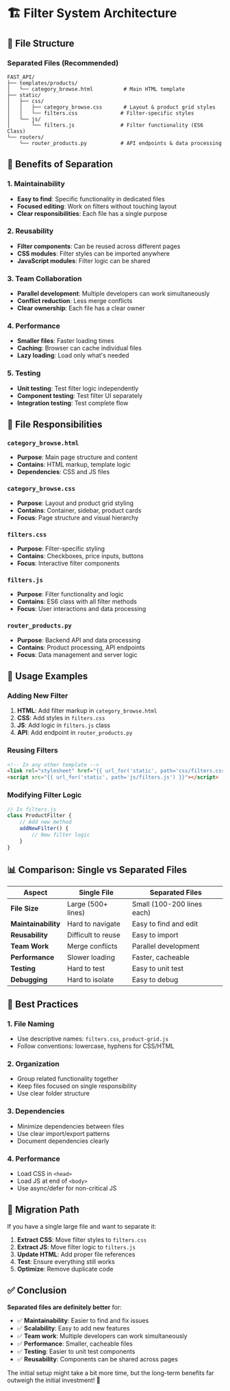 # 🏗️ Filter System Architecture

## 📁 **File Structure**

### **Separated Files (Recommended)**

```
FAST_API/
├── templates/products/
│   └── category_browse.html          # Main HTML template
├── static/
│   ├── css/
│   │   ├── category_browse.css       # Layout & product grid styles
│   │   └── filters.css              # Filter-specific styles
│   └── js/
│       └── filters.js               # Filter functionality (ES6 Class)
└── routers/
    └── router_products.py           # API endpoints & data processing
```

## 🎯 **Benefits of Separation**

### **1. Maintainability**
- **Easy to find**: Specific functionality in dedicated files
- **Focused editing**: Work on filters without touching layout
- **Clear responsibilities**: Each file has a single purpose

### **2. Reusability**
- **Filter components**: Can be reused across different pages
- **CSS modules**: Filter styles can be imported anywhere
- **JavaScript modules**: Filter logic can be shared

### **3. Team Collaboration**
- **Parallel development**: Multiple developers can work simultaneously
- **Conflict reduction**: Less merge conflicts
- **Clear ownership**: Each file has a clear owner

### **4. Performance**
- **Smaller files**: Faster loading times
- **Caching**: Browser can cache individual files
- **Lazy loading**: Load only what's needed

### **5. Testing**
- **Unit testing**: Test filter logic independently
- **Component testing**: Test filter UI separately
- **Integration testing**: Test complete flow

## 🔧 **File Responsibilities**

### **`category_browse.html`**
- **Purpose**: Main page structure and content
- **Contains**: HTML markup, template logic
- **Dependencies**: CSS and JS files

### **`category_browse.css`**
- **Purpose**: Layout and product grid styling
- **Contains**: Container, sidebar, product cards
- **Focus**: Page structure and visual hierarchy

### **`filters.css`**
- **Purpose**: Filter-specific styling
- **Contains**: Checkboxes, price inputs, buttons
- **Focus**: Interactive filter components

### **`filters.js`**
- **Purpose**: Filter functionality and logic
- **Contains**: ES6 class with all filter methods
- **Focus**: User interactions and data processing

### **`router_products.py`**
- **Purpose**: Backend API and data processing
- **Contains**: Product processing, API endpoints
- **Focus**: Data management and server logic

## 🚀 **Usage Examples**

### **Adding New Filter**
1. **HTML**: Add filter markup in `category_browse.html`
2. **CSS**: Add styles in `filters.css`
3. **JS**: Add logic in `filters.js` class
4. **API**: Add endpoint in `router_products.py`

### **Reusing Filters**
```html
<!-- In any other template -->
<link rel="stylesheet" href="{{ url_for('static', path='css/filters.css') }}">
<script src="{{ url_for('static', path='js/filters.js') }}"></script>
```

### **Modifying Filter Logic**
```javascript
// In filters.js
class ProductFilter {
    // Add new method
    addNewFilter() {
        // New filter logic
    }
}
```

## 📊 **Comparison: Single vs Separated Files**

| Aspect | Single File | Separated Files |
|--------|-------------|-----------------|
| **File Size** | Large (500+ lines) | Small (100-200 lines each) |
| **Maintainability** | Hard to navigate | Easy to find and edit |
| **Reusability** | Difficult to reuse | Easy to import |
| **Team Work** | Merge conflicts | Parallel development |
| **Performance** | Slower loading | Faster, cacheable |
| **Testing** | Hard to test | Easy to unit test |
| **Debugging** | Hard to isolate | Easy to debug |

## 🎨 **Best Practices**

### **1. File Naming**
- Use descriptive names: `filters.css`, `product-grid.js`
- Follow conventions: lowercase, hyphens for CSS/HTML

### **2. Organization**
- Group related functionality together
- Keep files focused on single responsibility
- Use clear folder structure

### **3. Dependencies**
- Minimize dependencies between files
- Use clear import/export patterns
- Document dependencies clearly

### **4. Performance**
- Load CSS in `<head>`
- Load JS at end of `<body>`
- Use async/defer for non-critical JS

## 🔄 **Migration Path**

If you have a single large file and want to separate it:

1. **Extract CSS**: Move filter styles to `filters.css`
2. **Extract JS**: Move filter logic to `filters.js`
3. **Update HTML**: Add proper file references
4. **Test**: Ensure everything still works
5. **Optimize**: Remove duplicate code

## ✅ **Conclusion**

**Separated files are definitely better** for:
- ✅ **Maintainability**: Easier to find and fix issues
- ✅ **Scalability**: Easy to add new features
- ✅ **Team work**: Multiple developers can work simultaneously
- ✅ **Performance**: Smaller, cacheable files
- ✅ **Testing**: Easier to unit test components
- ✅ **Reusability**: Components can be shared across pages

The initial setup might take a bit more time, but the long-term benefits far outweigh the initial investment! 🚀 